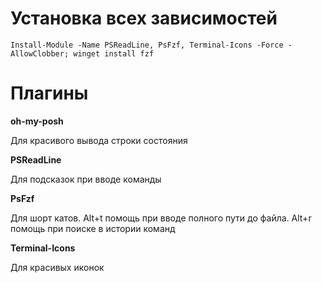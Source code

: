 # Установка всех зависимостей
`Install-Module -Name PSReadLine, PsFzf, Terminal-Icons -Force -AllowClobber; winget install fzf`

# Плагины 

**oh-my-posh**

Для красивого вывода строки состояния

**PSReadLine**

Для подсказок при вводе команды

**PsFzf**

Для шорт катов. Alt+t помощь при вводе полного пути до файла. Alt+r помощь при поиске в истории команд

**Terminal-Icons**

Для красивых иконок 
